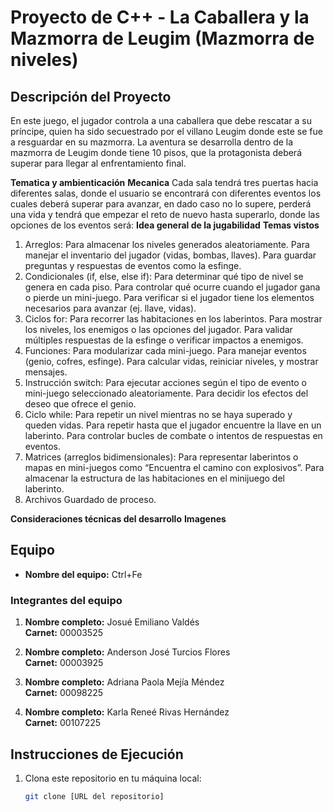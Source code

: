# Proyecto de C++ - La Caballera y la Mazmorra de Leugim (Mazmorra de niveles)

## Descripción del Proyecto

En este juego, el jugador controla a una caballera que debe rescatar a su príncipe, quien ha sido secuestrado por el villano Leugim donde este se fue a resguardar en su mazmorra. La aventura se desarrolla dentro de la mazmorra de Leugim donde tiene 10 pisos, que la protagonista deberá superar para llegar al enfrentamiento final.

**Tematica y ambienticación**
**Mecanica**
Cada sala tendrá tres puertas hacia diferentes salas, donde el usuario se encontrará con diferentes eventos los cuales deberá superar para avanzar, en dado caso no lo supere, perderá una vida y tendrá que empezar el reto de nuevo hasta superarlo, donde las opciones de los eventos será:
**Idea general de la jugabilidad**
**Temas vistos**
1. Arreglos: 
Para almacenar los niveles generados aleatoriamente.
Para manejar el inventario del jugador (vidas, bombas, llaves).
Para guardar preguntas y respuestas de eventos como la esfinge.
2. Condicionales (if, else, else if):
Para determinar qué tipo de nivel se genera en cada piso.
Para controlar qué ocurre cuando el jugador gana o pierde un mini-juego.
Para verificar si el jugador tiene los elementos necesarios para avanzar (ej. llave, vidas).
3. Ciclos for:
Para recorrer las habitaciones en los laberintos.
Para mostrar los niveles, los enemigos o las opciones del jugador.
Para validar múltiples respuestas de la esfinge o verificar impactos a enemigos.
4. Funciones:
Para modularizar cada mini-juego.
Para manejar eventos (genio, cofres, esfinge).
Para calcular vidas, reiniciar niveles, y mostrar mensajes.
5. Instrucción switch:
Para ejecutar acciones según el tipo de evento o mini-juego seleccionado aleatoriamente.
Para decidir los efectos del deseo que ofrece el genio.
6. Ciclo while:
Para repetir un nivel mientras no se haya superado y queden vidas.
Para repetir hasta que el jugador encuentre la llave en un laberinto.
Para controlar bucles de combate o intentos de respuestas en eventos.
7. Matrices (arreglos bidimensionales):
Para representar laberintos o mapas en mini-juegos como “Encuentra el camino con explosivos”.
Para almacenar la estructura de las habitaciones en el minijuego del laberinto.
8. Archivos
Guardado de proceso.

**Consideraciones técnicas del desarrollo**
**Imagenes**



## Equipo

- **Nombre del equipo:** Ctrl+Fe

### Integrantes del equipo

1. **Nombre completo:** Josué Emiliano Valdés  
   **Carnet:** 00003525

2. **Nombre completo:** Anderson José Turcios Flores  
   **Carnet:** 00003925

3. **Nombre completo:** Adriana Paola Mejía Méndez  
   **Carnet:** 00098225
   
4. **Nombre completo:** Karla Reneé Rivas Hernández  
   **Carnet:** 00107225
   
## Instrucciones de Ejecución

1. Clona este repositorio en tu máquina local:
   ```bash
   git clone [URL del repositorio]
